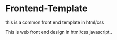 # Frontend-Template
this is a common front end template in html/css

This is web front end design in html/css javascript..


